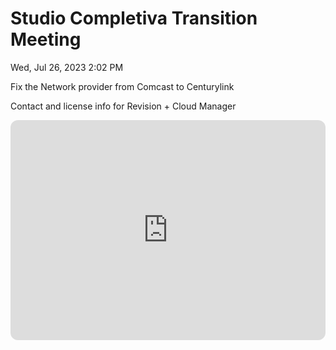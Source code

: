 # Studio Completiva Transition Meeting
Wed, Jul 26, 2023 2:02 PM



Fix the Network provider from Comcast to Centurylink

Contact and license info for Revision + Cloud Manager



<iframe style="border-radius:12px" src="https://open.spotify.com/embed/album/3PL1z1lk13kdIQopXk0DXU?utm_source=generator" width="100%" height="352" frameBorder="0" allowfullscreen="" allow="autoplay; clipboard-write; encrypted-media; fullscreen; picture-in-picture" loading="lazy"></iframe>


